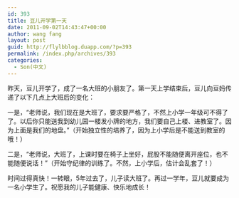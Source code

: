 ```yaml
---
id: 393
title: 豆儿开学第一天
date: 2011-09-02T14:43:47+00:00
author: wang fang
layout: post
guid: http://flylbblog.duapp.com/?p=393
permalink: /index.php/archives/393
categories:
  - Son(中文)
---
```

昨天，豆儿开学了，成了一名大班的小朋友了。第一天上学结束后，豆儿向豆妈传递了以下几点上大班后的变化：

一是，“老师说，我们现在是大班了，要求要严格了，不然上小学一年级可不得了了。以后你只能送我到幼儿园一楼发小牌的地方，我们要自己上楼、进教室了。因为上面是我们的地盘。”（开始独立性的培养了，因为上小学后是不能送到教室的哦！）

二是，“老师说，大班了，上课时要在椅子上坐好，屁股不能随便离开座位，也不能随便说话！”（开始守纪律的训练了。不然，上小学后，估计会乱套了！）

时间过得真快！一转眼，5年过去了，儿子读大班了。再过一学年，豆儿就要成为一名小学生了。祝愿我的儿子能健康、快乐地成长！